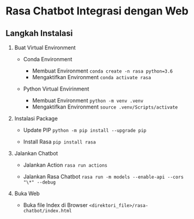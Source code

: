 # Rasa Chatbot Integrasi dengan Web

## Langkah Instalasi

1. Buat Virtual Environment

   - Conda Environment

     - Membuat Environment
       `conda create -n rasa python=3.6`
     - Mengaktifkan Environment
       `conda activate rasa`

   - Python Virtual Envirinment
     - Membuat Environment
       `python -m venv .venv`
     - Mengaktifkan Environment
       `source .venv/Scripts/activate`

2. Instalasi Package

   - Update PIP
     `python -m pip install --upgrade pip`

   - Install Rasa
     `pip install rasa`

3. Jalankan Chatbot

   - Jalankan Action
     `rasa run actions`

   - Jalankan Rasa Chatbot
     `rasa run -m models --enable-api --cors "\*" --debug`

4. Buka Web
   - Buka file Index di Browser
     `<direktori_file>/rasa-chatbot/index.html`
